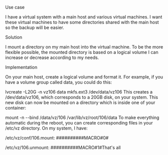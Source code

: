 Use case

I have a virtual system with a main host and various virtual machines. I want these virtual machines to have some directories shared with the main host so the backup will be easier.

Solution

I mount a directory on my main host into the virtual machine. To be the more flexible possible, the mounted directory is based on a logical volume I can increase or decrease according to my needs.

Implementation

On your main host, create a logical volume and format it. For example, if you have a volume group called data, you could do this:

lvcreate -L20G -n vz106 data
mkfs.ext3 /dev/data/vz106
This creates a /dev/data/vz106, which corresponds to a 20GB disk, on your system. This new disk can now be mounted on a directory which is inside one of your container:

mount -n --bind /data/vz/106 /var/lib/vz/root/106/data
To make everything automatic during the reboot, you can create corresponding files in your /etc/vz directory. On my system, I have:

/etc/vz/conf/106.mount:
##########MACRO#0#

/etc/vz/106.unmount:
##########MACRO#1#That's all